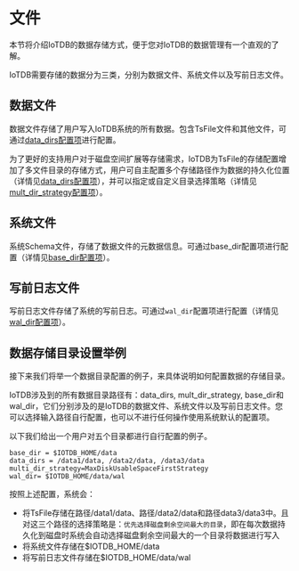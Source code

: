 # 文件

本节将介绍IoTDB的数据存储方式，便于您对IoTDB的数据管理有一个直观的了解。

IoTDB需要存储的数据分为三类，分别为数据文件、系统文件以及写前日志文件。

## 数据文件

数据文件存储了用户写入IoTDB系统的所有数据。包含TsFile文件和其他文件，可通过[data_dirs配置项](/zh/document/V0.9.x/UserGuide/3-Server/4-Config%20Manual.html)进行配置。

为了更好的支持用户对于磁盘空间扩展等存储需求，IoTDB为TsFile的存储配置增加了多文件目录的存储方式，用户可自主配置多个存储路径作为数据的持久化位置（详情见[data_dirs配置项](/zh/document/V0.9.x/UserGuide/3-Server/4-Config%20Manual.html)），并可以指定或自定义目录选择策略（详情见[mult_dir_strategy配置项](/zh/document/V0.9.x/UserGuide/3-Server/4-Config%20Manual.html)）。

## 系统文件

系统Schema文件，存储了数据文件的元数据信息。可通过base_dir配置项进行配置（详情见[base_dir配置项](/zh/document/V0.9.x/UserGuide/3-Server/4-Config%20Manual.html)）。

## 写前日志文件

写前日志文件存储了系统的写前日志。可通过`wal_dir`配置项进行配置（详情见[wal_dir配置项](/zh/document/V0.9.x/UserGuide/3-Server/4-Config%20Manual.html)）。

## 数据存储目录设置举例

接下来我们将举一个数据目录配置的例子，来具体说明如何配置数据的存储目录。

IoTDB涉及到的所有数据目录路径有：data_dirs, mult_dir_strategy, base_dir和wal_dir，它们分别涉及的是IoTDB的数据文件、系统文件以及写前日志文件。您可以选择输入路径自行配置，也可以不进行任何操作使用系统默认的配置项。

以下我们给出一个用户对五个目录都进行自行配置的例子。

```
base_dir = $IOTDB_HOME/data
data_dirs = /data1/data, /data2/data, /data3/data 
multi_dir_strategy=MaxDiskUsableSpaceFirstStrategy
wal_dir= $IOTDB_HOME/data/wal
```
按照上述配置，系统会：

* 将TsFile存储在路径/data1/data、路径/data2/data和路径data3/data3中。且对这三个路径的选择策略是：`优先选择磁盘剩余空间最大的目录`，即在每次数据持久化到磁盘时系统会自动选择磁盘剩余空间最大的一个目录将数据进行写入
* 将系统文件存储在$IOTDB_HOME/data
* 将写前日志文件存储在$IOTDB_HOME/data/wal


